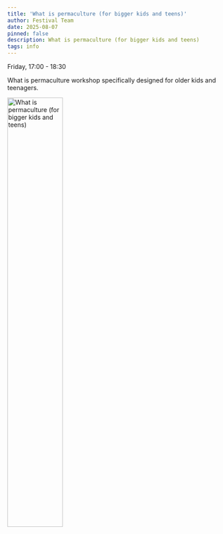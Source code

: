 ```yaml
---
title: 'What is permaculture (for bigger kids and teens)'
author: Festival Team
date: 2025-08-07
pinned: false
description: What is permaculture (for bigger kids and teens)
tags: info
---
```


<script>
    import Image from  '$lib/Image.svelte'
</script>

Friday, 17:00 - 18:30

What is permaculture workshop specifically designed for older kids and teenagers.

<Image 
  src='program/childrens-workshops/33-what-is-permaculture.png'
  caption='What is permaculture (for bigger kids and teens)'
  alt='What is permaculture (for bigger kids and teens)'
  width='50%'/> 